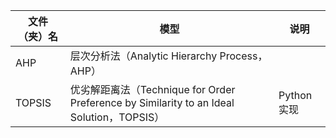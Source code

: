 |文件（夹）名|模型|说明|
|--|--|--|
|AHP|层次分析法（Analytic Hierarchy Process，AHP）||
|TOPSIS|优劣解距离法（Technique for Order Preference by Similarity to an Ideal Solution，TOPSIS）|Python 实现|